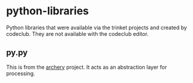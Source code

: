 # python-libraries
Python libraries that were available via the trinket projects and created by codeclub. They are not available with the codeclub editor. 

## py.py
This is from the [archery](https://projects.raspberrypi.org/en/projects/target-practice) project. It acts as an abstraction layer for processing. 
